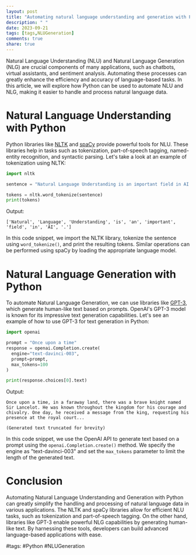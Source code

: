 ```yaml
---
layout: post
title: "Automating natural language understanding and generation with Python"
description: " "
date: 2023-09-21
tags: [tags,NLUGeneration]
comments: true
share: true
---
```


Natural Language Understanding (NLU) and Natural Language Generation (NLG) are crucial components of many applications, such as chatbots, virtual assistants, and sentiment analysis. Automating these processes can greatly enhance the efficiency and accuracy of language-based tasks. In this article, we will explore how Python can be used to automate NLU and NLG, making it easier to handle and process natural language data.

# Natural Language Understanding with Python

Python libraries like [NLTK](https://www.nltk.org/) and [spaCy](https://spacy.io/) provide powerful tools for NLU. These libraries help in tasks such as tokenization, part-of-speech tagging, named-entity recognition, and syntactic parsing. Let's take a look at an example of tokenization using NLTK:

```python
import nltk

sentence = "Natural Language Understanding is an important field in AI."

tokens = nltk.word_tokenize(sentence)
print(tokens)
```

Output:
```
['Natural', 'Language', 'Understanding', 'is', 'an', 'important', 'field', 'in', 'AI', '.']
```

In this code snippet, we import the NLTK library, tokenize the sentence using `word_tokenize()`, and print the resulting tokens. Similar operations can be performed using spaCy by loading the appropriate language model.

# Natural Language Generation with Python

To automate Natural Language Generation, we can use libraries like [GPT-3](https://github.com/openai/gpt-3), which generate human-like text based on prompts. OpenAI's GPT-3 model is known for its impressive text generation capabilities. Let's see an example of how to use GPT-3 for text generation in Python:

```python
import openai

prompt = "Once upon a time"
response = openai.Completion.create(
  engine="text-davinci-003",
  prompt=prompt,
  max_tokens=100
)

print(response.choices[0].text)
```

Output:
```
Once upon a time, in a faraway land, there was a brave knight named Sir Lancelot. He was known throughout the kingdom for his courage and chivalry. One day, he received a message from the king, requesting his presence at the royal court...

(Generated text truncated for brevity)
```

In this code snippet, we use the OpenAI API to generate text based on a prompt using the `openai.Completion.create()` method. We specify the engine as "text-davinci-003" and set the `max_tokens` parameter to limit the length of the generated text.

# Conclusion

Automating Natural Language Understanding and Generation with Python can greatly simplify the handling and processing of natural language data in various applications. The NLTK and spaCy libraries allow for efficient NLU tasks, such as tokenization and part-of-speech tagging. On the other hand, libraries like GPT-3 enable powerful NLG capabilities by generating human-like text. By harnessing these tools, developers can build advanced language-based applications with ease.

#tags: #Python #NLUGeneration